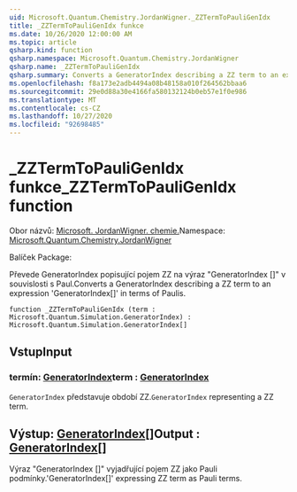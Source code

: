 ```yaml
---
uid: Microsoft.Quantum.Chemistry.JordanWigner._ZZTermToPauliGenIdx
title: _ZZTermToPauliGenIdx funkce
ms.date: 10/26/2020 12:00:00 AM
ms.topic: article
qsharp.kind: function
qsharp.namespace: Microsoft.Quantum.Chemistry.JordanWigner
qsharp.name: _ZZTermToPauliGenIdx
qsharp.summary: Converts a GeneratorIndex describing a ZZ term to an expression 'GeneratorIndex[]' in terms of Paulis.
ms.openlocfilehash: f8a173e2adb4494a08b48158a010f264562bbaa6
ms.sourcegitcommit: 29e0d88a30e4166fa580132124b0eb57e1f0e986
ms.translationtype: MT
ms.contentlocale: cs-CZ
ms.lasthandoff: 10/27/2020
ms.locfileid: "92698485"
---
```

# <a name="_zztermtopauligenidx-function"></a><span data-ttu-id="2f28b-102">_ZZTermToPauliGenIdx funkce</span><span class="sxs-lookup"><span data-stu-id="2f28b-102">_ZZTermToPauliGenIdx function</span></span>

<span data-ttu-id="2f28b-103">Obor názvů: [Microsoft. JordanWigner. chemie.](xref:Microsoft.Quantum.Chemistry.JordanWigner)</span><span class="sxs-lookup"><span data-stu-id="2f28b-103">Namespace: [Microsoft.Quantum.Chemistry.JordanWigner](xref:Microsoft.Quantum.Chemistry.JordanWigner)</span></span>

<span data-ttu-id="2f28b-104">Balíček [](https://nuget.org/packages/)</span><span class="sxs-lookup"><span data-stu-id="2f28b-104">Package: [](https://nuget.org/packages/)</span></span>


<span data-ttu-id="2f28b-105">Převede GeneratorIndex popisující pojem ZZ na výraz "GeneratorIndex []" v souvislosti s Paul.</span><span class="sxs-lookup"><span data-stu-id="2f28b-105">Converts a GeneratorIndex describing a ZZ term to an expression 'GeneratorIndex[]' in terms of Paulis.</span></span>

```qsharp
function _ZZTermToPauliGenIdx (term : Microsoft.Quantum.Simulation.GeneratorIndex) : Microsoft.Quantum.Simulation.GeneratorIndex[]
```


## <a name="input"></a><span data-ttu-id="2f28b-106">Vstup</span><span class="sxs-lookup"><span data-stu-id="2f28b-106">Input</span></span>

### <a name="term--generatorindex"></a><span data-ttu-id="2f28b-107">termín: [GeneratorIndex](xref:Microsoft.Quantum.Simulation.GeneratorIndex)</span><span class="sxs-lookup"><span data-stu-id="2f28b-107">term : [GeneratorIndex](xref:Microsoft.Quantum.Simulation.GeneratorIndex)</span></span>

<span data-ttu-id="2f28b-108">`GeneratorIndex` představuje období ZZ.</span><span class="sxs-lookup"><span data-stu-id="2f28b-108">`GeneratorIndex` representing a ZZ term.</span></span>



## <a name="output--generatorindex"></a><span data-ttu-id="2f28b-109">Výstup: [GeneratorIndex](xref:Microsoft.Quantum.Simulation.GeneratorIndex)[]</span><span class="sxs-lookup"><span data-stu-id="2f28b-109">Output : [GeneratorIndex](xref:Microsoft.Quantum.Simulation.GeneratorIndex)[]</span></span>

<span data-ttu-id="2f28b-110">Výraz "GeneratorIndex []" vyjadřující pojem ZZ jako Pauli podmínky.</span><span class="sxs-lookup"><span data-stu-id="2f28b-110">'GeneratorIndex[]' expressing ZZ term as Pauli terms.</span></span>
